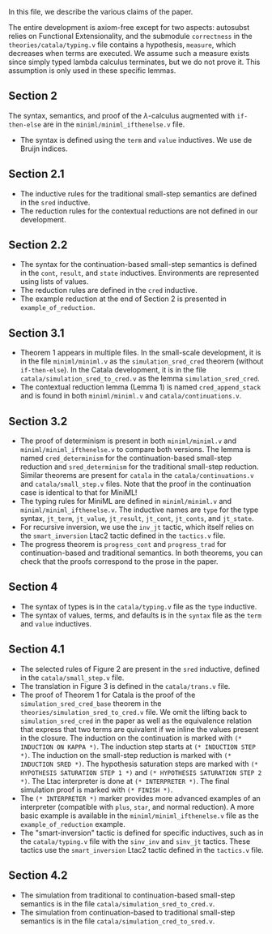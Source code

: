 In this file, we describe the various claims of the paper.

The entire development is axiom-free except for two aspects: autosubst relies on Functional Extensionality, and the submodule `correctness` in the `theories/catala/typing.v` file contains a hypothesis, `measure`, which decreases when terms are executed. We assume such a measure exists since simply typed lambda calculus terminates, but we do not prove it. This assumption is only used in these specific lemmas.

## Section 2

The syntax, semantics, and proof of the $\lambda$-calculus augmented with `if-then-else` are in the `miniml/miniml_ifthenelse.v` file.

* The syntax is defined using the `term` and `value` inductives. We use de Bruijn indices.

## Section 2.1
* The inductive rules for the traditional small-step semantics are defined in the `sred` inductive.
* The reduction rules for the contextual reductions are not defined in our development.

## Section 2.2
* The syntax for the continuation-based small-step semantics is defined in the `cont`, `result`, and `state` inductives. Environments are represented using lists of values.
* The reduction rules are defined in the `cred` inductive.
* The example reduction at the end of Section 2 is presented in `example_of_reduction`.

## Section 3.1

* Theorem 1 appears in multiple files. In the small-scale development, it is in the file `miniml/miniml.v` as the `simulation_sred_cred` theorem (without `if-then-else`). In the Catala development, it is in the file `catala/simulation_sred_to_cred.v` as the lemma `simulation_sred_cred`.
* The contextual reduction lemma (Lemma 1) is named `cred_append_stack` and is found in both `miniml/miniml.v` and `catala/continuations.v`.

## Section 3.2

* The proof of determinism is present in both `miniml/miniml.v` and `miniml/miniml_ifthenelse.v` to compare both versions. The lemma is named `cred_determinism` for the continuation-based small-step reduction and `sred_determinism` for the traditional small-step reduction. Similar theorems are present for `catala` in the `catala/continuations.v` and `catala/small_step.v` files. Note that the proof in the continuation case is identical to that for MiniML!
* The typing rules for MiniML are defined in `miniml/miniml.v` and `miniml/miniml_ifthenelse.v`. The inductive names are `type` for the type syntax, `jt_term`, `jt_value`, `jt_result`, `jt_cont`, `jt_conts`, and `jt_state`.
* For recursive inversion, we use the `inv_jt` tactic, which itself relies on the `smart_inversion` Ltac2 tactic defined in the `tactics.v` file.
* The progress theorem is `progress_cont` and `progress_trad` for continuation-based and traditional semantics. In both theorems, you can check that the proofs correspond to the prose in the paper.

## Section 4

* The syntax of types is in the `catala/typing.v` file as the `type` inductive.
* The syntax of values, terms, and defaults is in the `syntax` file as the `term` and `value` inductives.

## Section 4.1
* The selected rules of Figure 2 are present in the `sred` inductive, defined in the `catala/small_step.v` file.
* The translation in Figure 3 is defined in the `catala/trans.v` file.
* The proof of Theorem 1 for Catala is the proof of the `simulation_sred_cred_base` theorem in the `theories/simulation_sred_to_cred.v` file. We omit the lifting back to `simulation_sred_cred` in the paper as well as the equivalence relation that express that two terms are quivalent if we inline the values present in the closure. The induction on the continuation is marked with `(* INDUCTION ON KAPPA *)`. The induction step starts at `(* INDUCTION STEP *)`. The induction on the small-step reduction is marked with `(* INDUCTION SRED *)`. The hypothesis saturation steps are marked with `(* HYPOTHESIS SATURATION STEP 1 *)` and `(* HYPOTHESIS SATURATION STEP 2 *)`. The Ltac interpreter is done at `(* INTERPRETER *)`. The final simulation proof is marked with `(* FINISH *)`.
* The `(* INTERPRETER *)` marker provides more advanced examples of an interpreter (compatible with `plus`, `star`, and normal reduction). A more basic example is available in the `miniml/miniml_ifthenelse.v` file as the `example_of_reduction` example.
* The "smart-inversion" tactic is defined for specific inductives, such as in the `catala/typing.v` file with the `sinv_inv` and `sinv_jt` tactics. These tactics use the `smart_inversion` Ltac2 tactic defined in the `tactics.v` file.

## Section 4.2

* The simulation from traditional to continuation-based small-step semantics is in the file `catala/simulation_sred_to_cred.v`.
* The simulation from continuation-based to traditional small-step semantics is in the file `catala/simulation_cred_to_sred.v`.
